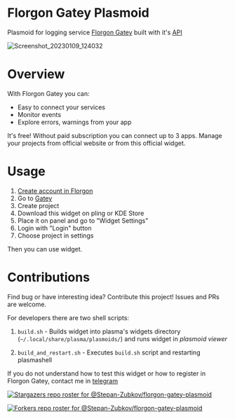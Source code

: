 # Florgon Gatey Plasmoid

Plasmoid for logging service [Florgon Gatey](https://gatey.florgon.space/) built with it's [API](https://gatey.florgon.space/dev/api)

![Screenshot_20230109_124032](https://user-images.githubusercontent.com/83695097/211279273-06226088-d657-42e3-9bd5-48d9145e2b05.png)


# Overview

With Florgon Gatey you can:

- Easy to connect your services
- Monitor events
- Explore errors, warnings from your app

It's free! Without paid subscription you can connect up to 3 apps. Manage your projects from official website or from this official widget.

# Usage

1. [Create account in Florgon](https://florgon.space/oauth/authorize?client_id=1&state=&redirect_uri=https://florgon.space/oauth/callback&scope=email,edit,sessions,security,admin,oauth_clients&response_type=token)
2. Go to [Gatey](https://gatey.florgon.space/)
3. Create project
4. Download this widget on pling or KDE Store
5. Place it on panel and go to "Widget Settings"
6. Login with "Login" button
7. Choose project in settings

Then you can use widget. 

# Contributions

Find bug or have interesting idea? Contribute this project! Issues and PRs are welcome.

For developers there are two shell scripts:

1. `build.sh` - Builds widget into plasma's widgets directory (`~/.local/share/plasma/plasmoids/`) and runs widget in *plasmoid viewer*

2. `build_and_restart.sh` - Executes `build.sh` script and restarting plasmashell

If you do not understand how to test this widget or how to register in Florgon Gatey, contact me in [telegram](https://t.me/@stepanzubkov)

[![Stargazers repo roster for @Stepan-Zubkov/florgon-gatey-plasmoid](https://reporoster.com/stars/Stepan-Zubkov/florgon-gatey-plasmoid)](https://github.com/Stepan-Zubkov/florgon-gatey-plasmoid/stargazers)

[![Forkers repo roster for @Stepan-Zubkov/florgon-gatey-plasmoid](https://reporoster.com/forks/Stepan-Zubkov/florgon-gatey-plasmoid)](https://github.com/Stepan-Zubkov/florgon-gatey-plasmoid/network/members)
